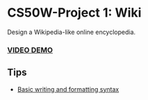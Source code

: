 # CS50W-Project 1: Wiki
Design a Wikipedia-like online encyclopedia.

### [VIDEO DEMO](https://youtu.be/q4uYmrZCGmo)

## Tips
* [Basic writing and formatting syntax](https://docs.github.com/en/get-started/writing-on-github/getting-started-with-writing-and-formatting-on-github/basic-writing-and-formatting-syntax)
